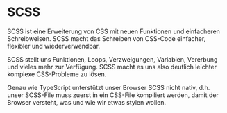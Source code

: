 # SCSS

SCSS ist eine Erweiterung von CSS mit neuen Funktionen und einfacheren Schreibweisen. SCSS macht das Schreiben von CSS-Code einfacher, flexibler und wiederverwendbar. 

SCSS stellt uns Funktionen, Loops, Verzweigungen, Variablen, Vererbung und vieles mehr zur Verfügung. SCSS macht es uns also deutlich leichter komplexe CSS-Probleme zu lösen.

Genau wie TypeScript unterstützt unser Browser SCSS nicht nativ, d.h. unser SCSS-File muss zuerst in ein CSS-File kompiliert werden, damit der Browser versteht, was und wie wir etwas stylen wollen.
